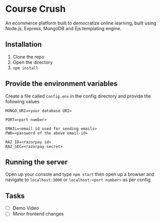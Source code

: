 # Course Crush

An ecommerce platform built to democratize online learning, built using Node.js, Express, MongoDB and Ejs templating engine.

## Installation

1. Clone the repo
2. Open the directory
3. `npm install`

## Provide the environment variables

Create a file called `config.env` in the config directory and provide the following values

```
MONGO_URI=<your database URI>

PORT=<port number>

EMAIL=<email id used for sending emails>
PWD=<password of the above email-id>

RAZ_ID=<razorpay id>
RAZ_SEC=<razorpay secret>
```

## Running the server

Open up your console and type `npm start` then open up a browser and navigate to `localhost:3000` or `localhost:<port number>` as per config

## Tasks

- [ ] Demo Video
- [ ] Minor frontend changes
